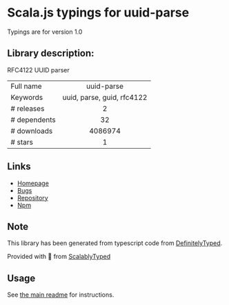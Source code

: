 
# Scala.js typings for uuid-parse

Typings are for version 1.0

## Library description:
RFC4122 UUID parser

|                    |                 |
| ------------------ | :-------------: |
| Full name          | uuid-parse |
| Keywords           | uuid, parse, guid, rfc4122 |
| # releases         | 2 |
| # dependents       | 32 |
| # downloads        | 4086974 |
| # stars            | 1 |

## Links
- [Homepage](https://github.com/zefferus/uuid-parse#readme)
- [Bugs](https://github.com/zefferus/uuid-parse/issues)
- [Repository](https://github.com/zefferus/uuid-parse)
- [Npm](https://www.npmjs.com/package/uuid-parse)
    


## Note
This library has been generated from typescript code from [DefinitelyTyped](https://definitelytyped.org).

Provided with :purple_heart: from [ScalablyTyped](https://github.com/oyvindberg/ScalablyTyped)

## Usage
See [the main readme](../../readme.md) for instructions.


